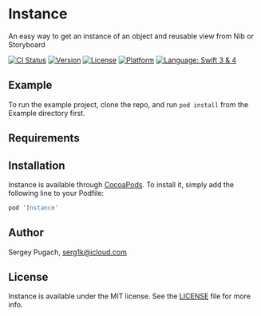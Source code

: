 # Instance
An easy way to get an instance of an object and reusable view from Nib or Storyboard

[![CI Status](https://img.shields.io/travis/SeRG1k17/Instance.svg?style=flat)](https://travis-ci.org/SeRG1k17/Instance)
[![Version](https://img.shields.io/cocoapods/v/Instance.svg?style=flat)](https://cocoapods.org/pods/Instance)
[![License](https://img.shields.io/cocoapods/l/Instance.svg?style=flat)](https://cocoapods.org/pods/Instance)
[![Platform](https://img.shields.io/cocoapods/p/Instance.svg?style=flat)](https://cocoapods.org/pods/Instance)
[![Language: Swift 3 & 4](https://img.shields.io/badge/Swift-3%20%26%204-orange.svg)](https://swift.org)

## Example

To run the example project, clone the repo, and run `pod install` from the Example directory first.

## Requirements

## Installation

Instance is available through [CocoaPods](https://cocoapods.org). To install
it, simply add the following line to your Podfile:

```ruby
pod 'Instance'
```

## Author

Sergey Pugach, serg1k@icloud.com

## License

Instance is available under the MIT license. See the [LICENSE](https://github.com/SeRG1k17/Instance/blob/master/LICENSE) file for more info.
